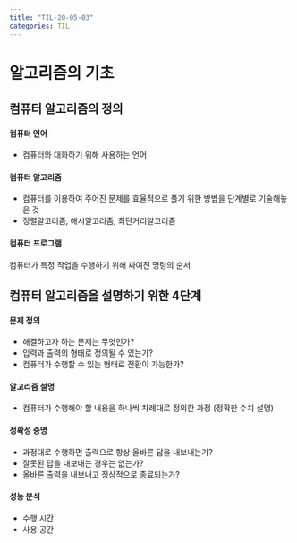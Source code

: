 ```yaml
---
title: "TIL-20-05-03"
categories: TIL
---
```


# 알고리즘의 기초
## 컴퓨터 알고리즘의 정의
#### 컴퓨터 언어  
* 컴퓨터와 대화하기 위해 사용하는 언어

#### 컴퓨터 알고리즘  
* 컴퓨터를 이용하여 주어진 문제를 효율적으로 풀기 위한 방법을 단계별로 기술해놓은 것
* 정렬알고리즘, 해시알고리즘, 최단거리알고리즘

#### 컴퓨터 프로그램  
컴퓨터가 특정 작업을 수행하기 위해 짜여진 명령의 순서

## 컴퓨터 알고리즘을 설명하기 위한 4단계
#### 문제 정의
* 해결하고자 하는 문제는 무엇인가?
* 입력과 출력의 형태로 정의될 수 있는가?
* 컴퓨터가 수행할 수 있는 형태로 전환이 가능한가?

#### 알고리즘 설명
* 컴퓨터가 수행해야 할 내용을 하나씩 차례대로 정의한 과정 (정확한 수치 설명)

#### 정확성 증명
* 과정대로 수행하면 출력으로 항상 올바른 답을 내보내는가?
* 잘못된 답을 내보내는 경우는 없는가?
* 올바른 출력을 내보내고 정상적으로 종료되는가?

#### 성능 분석
* 수행 시간
* 사용 공간


